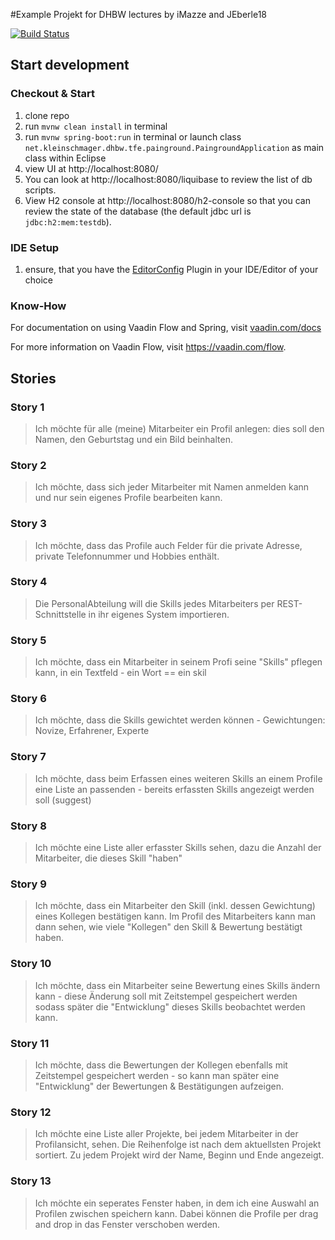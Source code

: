 #Example Projekt for DHBW lectures by iMazze and JEberle18

[![Build Status](https://travis-ci.org/barclay-reg/dhbw-painground.svg?branch=master)](https://travis-ci.org/barclay-reg/dhbw-painground)

## Start development

### Checkout & Start
1. clone repo
1. run `mvnw clean install` in terminal
1. run `mvnw spring-boot:run` in terminal or launch class `net.kleinschmager.dhbw.tfe.painground.PaingroundApplication` as main class within Eclipse
1. view UI at http://localhost:8080/
1. You can look at http://localhost:8080/liquibase to review the list of db scripts.
1. View H2 console at http://localhost:8080/h2-console so that you can review the state of the database (the default jdbc url is `jdbc:h2:mem:testdb`).

### IDE Setup

1. ensure, that you have the [EditorConfig](https://editorconfig.org) Plugin in your IDE/Editor of your choice

### Know-How

For documentation on using Vaadin Flow and Spring, visit [vaadin.com/docs](https://vaadin.com/docs/v10/flow/spring/tutorial-spring-basic.html)

For more information on Vaadin Flow, visit https://vaadin.com/flow.

## Stories

### Story 1

>Ich möchte für alle (meine) Mitarbeiter ein Profil anlegen: dies soll den Namen, den Geburtstag und ein Bild beinhalten.

### Story 2

>Ich möchte, dass sich jeder Mitarbeiter mit Namen anmelden kann und nur sein eigenes Profile bearbeiten kann.

### Story 3

>Ich möchte, dass das Profile auch Felder für die private Adresse, private Telefonnummer und Hobbies enthält.

### Story 4

>Die PersonalAbteilung will die Skills jedes Mitarbeiters per REST-Schnittstelle in ihr eigenes System importieren.

### Story 5

>Ich möchte, dass ein Mitarbeiter in seinem Profi seine "Skills" pflegen kann, in ein Textfeld - ein Wort == ein skil

### Story 6

>Ich möchte, dass die Skills gewichtet werden können - Gewichtungen: Novize, Erfahrener, Experte

### Story 7

>Ich möchte, dass beim Erfassen eines weiteren Skills an einem Profile eine Liste an passenden - bereits erfassten Skills angezeigt werden soll (suggest)

### Story 8

>Ich möchte eine Liste aller erfasster Skills sehen, dazu die Anzahl der Mitarbeiter, die dieses Skill "haben"

### Story 9

>Ich möchte, dass ein Mitarbeiter den Skill (inkl. dessen Gewichtung) eines Kollegen bestätigen kann. Im Profil des Mitarbeiters kann man dann sehen, wie viele "Kollegen" den Skill & Bewertung bestätigt haben.

### Story 10


>Ich möchte, dass ein Mitarbeiter seine Bewertung eines Skills ändern kann - diese Änderung soll mit Zeitstempel gespeichert werden sodass später die "Entwicklung" dieses Skills beobachtet werden kann.

### Story 11


>Ich möchte, dass die Bewertungen der Kollegen ebenfalls mit Zeitstempel gespeichert werden - so kann man später eine "Entwicklung" der Bewertungen & Bestätigungen aufzeigen.

### Story 12

>Ich möchte eine Liste aller Projekte, bei jedem Mitarbeiter in der Profilansicht, sehen. Die Reihenfolge ist nach dem aktuellsten Projekt sortiert. Zu jedem Projekt wird der Name, Beginn und Ende angezeigt.

### Story 13

>Ich möchte ein seperates Fenster haben, in dem ich eine Auswahl an Profilen zwischen speichern kann. Dabei können die Profile per drag and drop in das Fenster verschoben werden.

